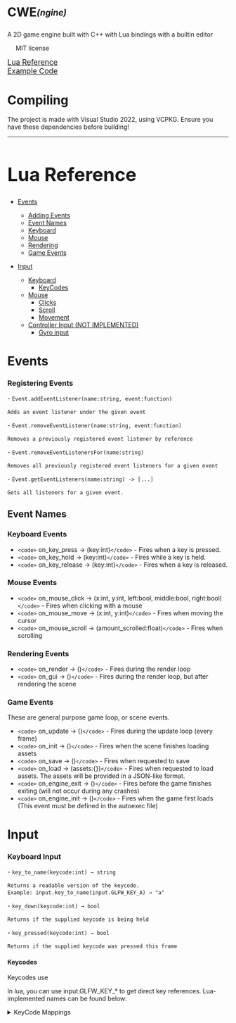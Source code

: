﻿# CWE<sub><sup><i>(ngine)</i></sub></sup>

A 2D game engine built with C++ with Lua bindings with a builtin editor

<span><img src="docs/license_libre.png" style="width:15px; margin-bottom:-1px"> MIT license

<a style="font-size:120%" href="#1-luaref">Lua Reference</a></br>
<a style="font-size:120%" href="#1-luaexamples">Example Code</a>
# Compiling
The project is made with Visual Studio 2022, using VCPKG. Ensure you have these dependencies before building!

---

<h1 id="1-luaref", style="font-size:300%">Lua Reference</h1>

- [Events](#1-events)

  - [Adding Events](#1-events-adding)
  - [Event Names](#1-events-names)
  - [Keyboard](#1-events-keyboard)
  - [Mouse](#1-events-mouse)
  - [Rendering](#1-events-rendering)
  - [Game Events](#1-events-game-loop)
- [Input](#1-input)

  - [Keyboard](#1-input-keyboard)
    - [KeyCodes](#1-input-keyboard-keycodes)
  - [Mouse](#1-input-mouse)
    - [Clicks]()
    - [Scroll]()
    - [Movement]()
  - [Controller Input (NOT IMPLEMENTED)]()
    - [Gyro input]()

<h1 id="1-events">Events</h1>
<h3 id="1-events-adding">Registering Events</h3>
<p>
- <code>Event.addEventListener(name:string, event:function)</code>

    Adds an event listener under the given event

</p><p>
- <code>Event.removeEventListener(name:string, event:function)</code>

    Removes a previously registered event listener by reference

</p><p>
- <code>Event.removeEventListenersFor(name:string)</code>

    Removes all previously registered event listeners for a given event

</p><p>
- <code>Event.getEventListeners(name:string) -> [...]</code>

    Gets all listeners for a given event.

</p>
<h2 id="1-events-names"> Event Names </h2>
<h3 id="1-events-keyboard">Keyboard Events</h3>
<p>

- `<code>` on_key_press -> (key:int)`</code>` - Fires when a key is pressed.
- `<code>` on_key_hold -> (key:int)`</code>` - Fires while a key is held.
- `<code>` on_key_release -> (key:int)`</code>` - Fires when a key is released.

<h3 id="1-events-mouse">Mouse Events</h3>

- `<code>` on_mouse_click -> (x:int, y:int, left:bool, middle:bool, right:bool)`</code>` - Fires when clicking with a mouse
- `<code>` on_mouse_move -> (x:int, y:int)`</code>` - Fires when moving the cursor
- `<code>` on_mouse_scroll -> (amount_scrolled:float)`</code>` - Fires when scrolling

<h3 id="1-events-rendering">Rendering Events</h3>

- `<code>` on_render -> ()`</code>` - Fires during the render loop
- `<code>` on_gui -> ()`</code>` - Fires during the render loop, but after rendering the scene

<h3 id="1-events-game-loop">Game Events</h3>

These are general purpose game loop, or scene events.

- `<code>` on_update → ()`</code>` - Fires during the update loop (every frame)
- `<code>` on_init → ()`</code>` - Fires when the scene finishes loading assets
- `<code>` on_save → ()`</code>` - Fires when requested to save
- `<code>` on_load → (assets:{})`</code>` - Fires when requested to load assets. The assets will be provided in a JSON-like format.
- `<code>` on_engine_exit → ()`</code>` - Fires before the game finishes exiting (will not occur during any crashes)
- `<code>` on_engine_init → ()`</code>` - Fires when the game first loads (This event must be defined in the autoexec file)

</p>

<h1 id="1-input">Input</h1>
<h3 id="1-input-keyboard">Keyboard Input</h3>
<p>
- <code>key_to_name(keycode:int) → string</code>

    Returns a readable version of the keycode.
	Example: input.key_to_name(input.GLFW_KEY_A) → "a"

</p>
<p>
- <code>key_down(keycode:int) → bool</code>

    Returns if the supplied keycode is being held

</p>
<p>
- <code>key_pressed(keycode:int) → bool</code>

    Returns if the supplied keycode was pressed this frame

</p>
<h4 id="1-input-keyboard-keycodes">Keycodes</h4>
Keycodes use <span style="color:white"><strong>GLFW's Key mappings. </strong></span>

In lua, you can use input.GLFW_KEY_* to get direct key references.
Lua-implemented names can be found below:

<details><summary>KeyCode Mappings</summary>
	<code>input.Key_A = 65</code><br>
	<code>input.Key_B = 66</code><br>
	<code>input.Key_C = 67</code><br>
	<code>input.Key_D = 68</code><br>
	<code>input.Key_E = 69</code><br>
	<code>input.Key_F = 70</code><br>
	<code>input.Key_G = 71</code><br>
	<code>input.Key_H = 72</code><br>
	<code>input.Key_I = 73</code><br>
	<code>input.Key_J = 74</code><br>
	<code>input.Key_K = 75</code><br>
	<code>input.Key_L = 76</code><br>
	<code>input.Key_M = 77</code><br>
	<code>input.Key_N = 78</code><br>
	<code>input.Key_O = 79</code><br>
	<code>input.Key_P = 80</code><br>
	<code>input.Key_Q = 81</code><br>
	<code>input.Key_R = 82</code><br>
	<code>input.Key_S = 83</code><br>
	<code>input.Key_T = 84</code><br>
	<code>input.Key_U = 85</code><br>
	<code>input.Key_V = 86</code><br>
	<code>input.Key_W = 87</code><br>
	<code>input.Key_X = 88</code><br>
	<code>input.Key_Y = 89</code><br>
	<code>input.Key_Z = 90</code><br>
	TODO: paste rest of mappings!
</details>
